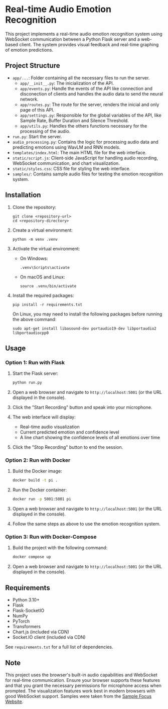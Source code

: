 # Real-time Audio Emotion Recognition

This project implements a real-time audio emotion recognition system using WebSocket communication between a Python Flask server and a web-based client. The system provides visual feedback and real-time graphing of emotion predictions.

## Project Structure

- `app/...`: Folder containing all the necessary files to run the server.
   - `app/__init__.py`: The inicialization of the API.
   - `app/events.py`: Handle the events of the API like connection and disconection of clients and handles the audio data to send the neural network.
   - `app/routes.py`: The route for the server, renders the inicial and only page of this API.
   - `app/settings.py`: Responsible for the global variables of the API, like Sample Rate, Buffer Duration and Silence Threshold.
   - `app/utils.py`: Handles the others functions necessary for the processing of the audio.
- `run.py`: Start the server.
- `audio_processing.py`: Contains the logic for processing audio data and predicting emotions using WavLM and RNN models.
- `templates/index.html`: The main HTML file for the web interface.
- `static/script.js`: Client-side JavaScript for handling audio recording, WebSocket communication, and chart visualization.
- `static/styles.css`: CSS file for styling the web interface.
- `samples/`: Contains sample audio files for testing the emotion recognition system.

## Installation

1. Clone the repository:
   ```
   git clone <repository-url>
   cd <repository-directory>
   ```

2. Create a virtual environment:
   ```
   python -m venv .venv
   ```

3. Activate the virtual environment:
   - On Windows:
     ```
     .venv\Scripts\activate
     ```
   - On macOS and Linux:
     ```
     source .venv/bin/activate
     ```

4. Install the required packages:
   ```
   pip install -r requirements.txt
   ```

   On Linux, you may need to install the following packages before running the above command:
   ```
   sudo apt-get install libasound-dev portaudio19-dev libportaudio2 libportaudiocpp0
   ```

## Usage

### Option 1: Run with Flask

1. Start the Flask server:
   ```bash
   python run.py
   ```
2. Open a web browser and navigate to `http://localhost:5001` (or the URL displayed in the console).

3. Click the "Start Recording" button and speak into your microphone.

4. The web interface will display:
   - Real-time audio visualization
   - Current predicted emotion and confidence level
   - A line chart showing the confidence levels of all emotions over time

5. Click the "Stop Recording" button to end the session.

### Option 2: Run with Docker

1. Build the Docker image:
   ```bash
   docker build -t pi .
   ```
2. Run the Docker container:
   ```bash
   docker run -p 5001:5001 pi
   ```
3. Open a web browser and navigate to `http://localhost:5001` (or the URL displayed in the console).

4. Follow the same steps as above to use the emotion recognition system.

### Option 3: Run with Docker-Compose

1. Build the project with the following command:
   ```bash
   docker compose up
   ```
2. Open a web browser and navigate to `http://localhost:5001` (or the URL displayed in the console).

## Requirements

- Python 3.10+
- Flask
- Flask-SocketIO
- NumPy
- PyTorch
- Transformers
- Chart.js (included via CDN)
- Socket.IO client (included via CDN)

See `requirements.txt` for a full list of dependencies.

## Note

This project uses the browser's built-in audio capabilities and WebSocket for real-time communication. Ensure your browser supports these features and that you grant the necessary permissions for microphone access when prompted. The visualization features work best in modern browsers with good WebSocket support. Samples were taken from the [Sample Focus Website](https://samplefocus.com/).
